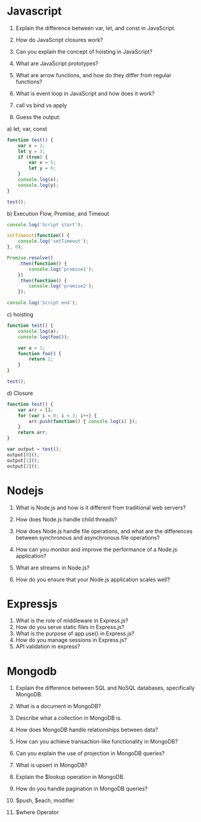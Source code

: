 # Javascript

1. Explain the difference between var, let, and const in JavaScript.
2. How do JavaScript closures work?
3. Can you explain the concept of hoisting in JavaScript?

4. What are JavaScript prototypes?
5. What are arrow functions, and how do they differ from regular functions?

6. What is event loop in JavaScript and how does it work?

7. call vs bind vs apply

8. Guess the output:

a) let, var, const

```js
function test() {
    var x = 2;
    let y = 3;
    if (true) {
        var x = 5;
        let y = 6;
    }
    console.log(x);
    console.log(y);
}

test();
```

b) Execution Flow, Promise, and Timeout

```js
console.log('Script start');

setTimeout(function() {
    console.log('setTimeout');
}, 0);

Promise.resolve()
    .then(function() {
        console.log('promise1');
    })
    .then(function() {
        console.log('promise2');
    });

console.log('Script end');

```

c) hoisting

```js
function test() {
    console.log(a);
    console.log(foo());

    var a = 1;
    function foo() {
        return 2;
    }
}

test();

```

d)  Closure

```js
function test() {
    var arr = [];
    for (var i = 0; i < 3; i++) {
        arr.push(function() { console.log(i) });
    }
    return arr;
}

var output = test();
output[0]();
output[1]();  
output[2]();  
```

# Nodejs

1. What is Node.js and how is it different from traditional web servers?
2. How does Node.js handle child threads?

3. How does Node.js handle file operations, and what are the differences between synchronous and asynchronous file operations?
4. How can you monitor and improve the performance of a Node.js application?
5. What are streams in Node.js?
6. How do you ensure that your Node.js application scales well?


# Expressjs

1. What is the role of middleware in Express.js?
2. How do you serve static files in Express.js?
3. What is the purpose of app.use() in Express.js?
4. How do you manage sessions in Express.js?
5. API validation in express?

# Mongodb

1. Explain the difference between SQL and NoSQL databases, specifically MongoDB.
2. What is a document in MongoDB?
3. Describe what a collection in MongoDB is.
4. How does MongoDB handle relationships between data?
5. How can you achieve transaction-like functionality in MongoDB?

6. Can you explain the use of projection in MongoDB queries?
7. What is upsert in MongoDB?
6. Explain the $lookup operation in MongoDB.
8. How do you handle pagination in MongoDB queries?
9. $push, $each, modifier
10. $where Operator

